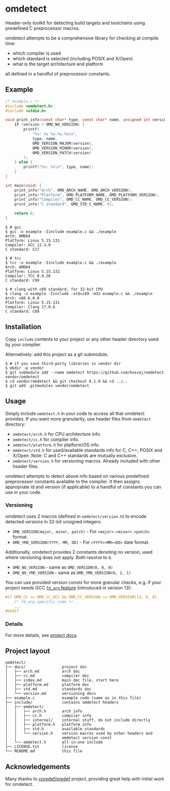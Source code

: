 # omdetect

Header-only toolkit for detecting build targets and toolchains using predefined C preprocessor macros.

omdetect attempts to be a comprehensive library for checking at compile time:

* which compiler is used
* which standard is selected (including POSIX and X/Open)
* what is the target architecture and platform

all defined in a handful of preprocessor constants.

## Example
```C
/* example.c */
#include <omdetect.h>
#include <stdio.h>

void print_info(const char* type, const char* name, unsigned int version) {
    if (version > OMD_NO_VERSION) {
        printf(
            "%s: %s %u.%u.%u\n",
            type, name,
            OMD_VERSION_MAJOR(version),
            OMD_VERSION_MINOR(version),
            OMD_VERSION_PATCH(version)
        );
    } else {
        printf("%s: %s\n", type, name);
    }
}

int main(void) {
    print_info("Arch", OMD_ARCH_NAME, OMD_ARCH_VERSION);
    print_info("Platform", OMD_PLATFORM_NAME, OMD_PLATFORM_VERSION);
    print_info("Compiler", OMD_CC_NAME, OMD_CC_VERSION);
    print_info("C standard", OMD_STD_C_NAME, 0);

    return 0;
}
```

```console
$ # gcc
$ gcc -o example -Iinclude example.c && ./example
Arch: AMD64
Platform: Linux 5.15.131
Compiler: GCC 12.3.0
C standard: C17
```

```console
$ # tcc
$ tcc -o example -Iinclude example.c && ./example
Arch: AMD64
Platform: Linux 5.15.131
Compiler: TCC 0.9.28
C standard: C99
```

```console
$ # clang with c89 standard, for 32-bit CPU
$ clang -o example -Iinclude -std=c89 -m32 example.c && ./example
Arch: x86 6.0.0
Platform: Linux 5.15.131
Compiler: Clang 17.0.6
C standard: C89
```

## Installation
Copy `include` contents to your project or any other header directory used by your compiler.

Alternatively: add this project as a git submodule.
```console
$ # if you save third-party libraries in vendor dir
$ mkdir -p vendor
$ git submodule add --name omdetect https://github.com/kuszaj/omdetect vendor/omdetect
$ cd vendor/omdetect && git checkout 0.1.0 && cd ../..
$ git add .gitmodules vendor/omdetect
```

## Usage
Simply include `omdetect.h` in your code to access all that omdetect provides. If you want more granularity, use header files from `omdetect` directory:

* `omdetect/arch.h` for CPU architecture info.
* `omdetect/cc.h` for compiler info.
* `omdetect/platform.h` for platform/OS info.
* `omdetect/std.h` for used/available standards info for C, C++, POSIX and X/Open. Note: C and C++ standards are mutually exclusive.
* `omdetect/version.h` for versioning macros. Already included with other header files.

omdetect attempts to detect above info based on various predefined preprocessor constants available to the compiler. It then assigns appropriate id and version (if applicable) to a handful of constants you can use in your code.

### Versioning
omdetect uses 2 macros (defined in `omdetect/version.h`) to encode detected versions in 32-bit unsigned integers:

* `OMD_VERSION(major, minor, patch)` - For `<major>.<minor>.<patch>` format. 
* `OMD_YMD_VERSION(YYYY, MM, DD)` - For `<YYYY><MM><DD>` date format.

Additionally, omdetect provides 2 constants denoting no version, used where versioning does not apply. Both resolve to `0`.
* `OMD_NO_VERSION` - same as `OMD_VERSION(0, 0, 0)`
* `OMD_NO_YMD_VERSION` - same as `OMD_YMD_VERSION(0, 1, 1)`

You can use provided version consts for more granular checks, e.g. if your project needs GCC [`fd_arg` feature](https://gcc.gnu.org/onlinedocs/gcc-13.1.0/gcc/Common-Function-Attributes.html#index-fd_005farg-function-attribute) (introduced in version 13):
```C
#if OMD_CC == OMD_CC_GCC && OMD_CC_VERSION >= OMD_VERSION(13, 0, 0)
    /* fd_arg specific code */
    ...
#endif
```

### Details

For more details, see [project docs](docs/index.md).

## Project layout
```
omdetect/
├── docs/                project doc
│   ├── arch.md          arch doc
│   ├── cc.md            compiler doc
│   ├── index.md         main doc file, start here
│   ├── platform.md      platform doc
│   ├── std.md           standards doc
│   └── version.md       versioning docs
├── example.c            example code (same as in this file)
├── include/             contains omdetect headers
│   ├── omdetect/
│   │   ├── arch.h       arch info
│   │   ├── cc.h         compiler info
│   │   ├── internal/    internal stuff, do not include directly
│   │   ├── platform.h   platform info
│   │   ├── std.h        available standards
│   │   └── version.h    version macros used by other headers and
│   │                    omdetect version const
│   └── omdetect.h       all-in-one include
├── LICENSE.txt          license
└── README.md            this file
```

## Acknowledgements

Many thanks to [cpredef/predef](https://github.com/cpredef/predef) project, providing great help with initial work for omdetect.
